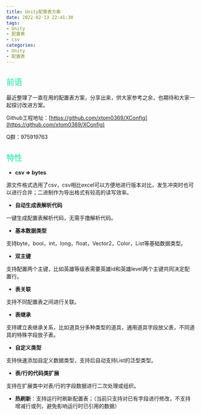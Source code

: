 ```yaml
---
title: Unity配置表方案
date: 2022-02-13 22:41:30
tags:
- Unity
- 配置表
- csv
categories:
- Unity
- 配置表
---
```


## <font color=#64EBC1>前语</font>

最近整理了一直在用的配置表方案，分享出来，供大家参考之余，也期待和大家一起探讨改进方案。

Github工程地址：[https://github.com/xtom0369/XConfig](https://github.com/xtom0369/XConfig)

Q群：975919763

<!-- more -->

## <font color=#64EBC1>特性</font>

- **csv => bytes**

源文件格式选用了csv，csv相比excel可以方便地进行版本对比，发生冲突时也可以进行合并；二进制作为导出格式有较高的读写效率。

- **自动生成表解析代码**

一键生成配置表解析代码，无需手撸解析代码。

- **基本数据类型**

支持byte，bool，int，long，float，Vector2，Color，List等基础数据类型。

- **双主键**

支持配置两个主键，比如英雄等级表需要英雄id和英雄level两个主键共同决定配置行。

- **表关联**

支持不同配置表之间进行关联。

- **表继承**

支持建立表继承关系，比如道具分多种类型的道具，通用道具字段放父表，不同道具的特殊字段放子表。

- **自定义类型**

支持快速添加自定义数据类型，支持后自动支持List的泛型类型。

- **表/行的代码类扩展**

支持在扩展类中对表/行的字段数据进行二次处理或组织。

- **热刷新**：支持运行时刷新配置表；（当前只支持对已有字段进行修改，不支持增减行或列，避免影响运行时已引用的数据）

